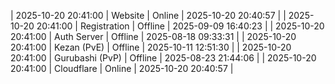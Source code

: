 | 2025-10-20 20:41:00 | Website | Online | 2025-10-20 20:40:57 |
| 2025-10-20 20:41:00 | Registration | Offline | 2025-09-09 16:40:23 |
| 2025-10-20 20:41:00 | Auth Server | Offline | 2025-08-18 09:33:31 |
| 2025-10-20 20:41:00 | Kezan (PvE) | Offline | 2025-10-11 12:51:30 |
| 2025-10-20 20:41:00 | Gurubashi (PvP) | Offline | 2025-08-23 21:44:06 |
| 2025-10-20 20:41:00 | Cloudflare | Online | 2025-10-20 20:40:57 |

